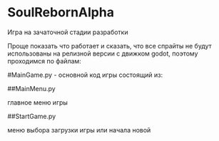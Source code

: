 # SoulRebornAlpha

Игра на зачаточной стадии разработки

Проще показать что работает и сказать, что все спрайты не будут использованы на релизной версии с движком godot, поэтому проходимся по файлам:

#MainGame.py - основной код игры состоящий из:

##MainMenu.py

главное меню игры

##StartGame.py

меню выбора загрузки игры или начала новой


